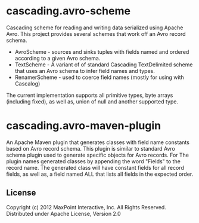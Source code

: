 # cascading.avro-scheme

Cascading scheme for reading and writing data serialized using Apache Avro. This project provides several
schemes that work off an Avro record schema.

- AvroScheme - sources and sinks tuples with fields named and ordered according to a given Avro schema.
- TextScheme - A variant of of standard Cascading TextDelimited scheme that uses an Avro schema to infer
field names and types.
- RenamerScheme - used to coerce field names (mostly for using with Cascalog)

The current implementation supports all primitive types, byte arrays (including fixed), as well as, union of null
and another supported type.

# cascading.avro-maven-plugin

An Apache Maven plugin that generates classes with field name constants based on Avro record schema. This plugin
is similar to standard Avro schema plugin used to generate specific objects for Avro records. For The plugin names
generated classes by appending the word "Fields" to the record name. The generated class will have constant fields
for all record fields, as well as, a field named ALL that lists all fields in the expected order.

## License

Copyright (c) 2012 MaxPoint Interactive, Inc. All Rights Reserved.
Distributed under Apache License, Version 2.0
